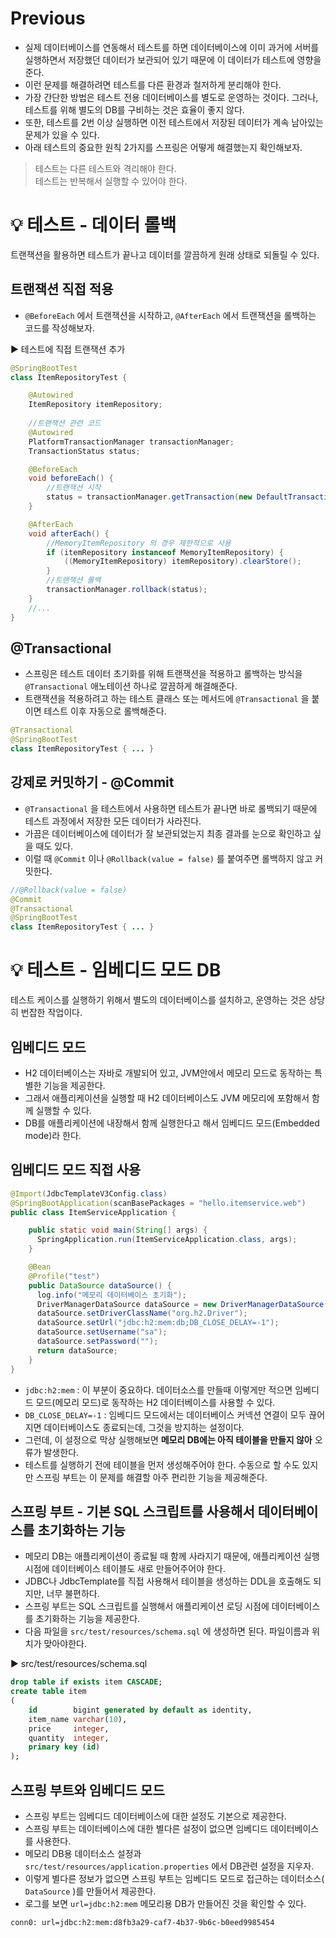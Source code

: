 # Previous
* 실제 데이터베이스를 연동해서 테스트를 하면 데이터베이스에 이미 과거에 서버를 실행하면서 저장했던 데이터가 보관되어 있기 때문에 이 데이터가 테스트에 영향을 준다.
* 이런 문제를 해결하려면 테스트를 다른 환경과 철저하게 분리해야 한다.
* 가장 간단한 방법은 테스트 전용 데이터베이스를 별도로 운영하는 것이다. 그러나, 테스트를 위해 별도의 DB를 구비하는 것은 효율이 좋지 않다.
* 또한, 테스트를 2번 이상 실행하면 이전 테스트에서 저장된 데이터가 계속 남아있는 문제가 있을 수 있다.
* 아래 테스트의 중요한 원칙 2가지를 스프링은 어떻게 해결했는지 확인해보자.

> 테스트는 다른 테스트와 격리해야 한다.  
> 테스트는 반복해서 실행할 수 있어야 한다.

# 💡 테스트 - 데이터 롤백
트랜잭션을 활용하면 테스트가 끝나고 데이터를 깔끔하게 원래 상태로 되돌릴 수 있다.

## 트랜잭션 직접 적용
* `@BeforeEach` 에서 트랜잭션을 시작하고, `@AfterEach` 에서 트랜잭션을 롤백하는 코드를 작성해보자.

▶️ 테스트에 직접 트랜잭션 추가
```java
@SpringBootTest
class ItemRepositoryTest {

    @Autowired
    ItemRepository itemRepository;
    
    //트랜잭션 관련 코드
    @Autowired
    PlatformTransactionManager transactionManager;
    TransactionStatus status;

    @BeforeEach
    void beforeEach() {
        //트랜잭션 시작
        status = transactionManager.getTransaction(new DefaultTransactionDefinition());
    }

    @AfterEach
    void afterEach() {
        //MemoryItemRepository 의 경우 제한적으로 사용
        if (itemRepository instanceof MemoryItemRepository) {
            ((MemoryItemRepository) itemRepository).clearStore();
        }
        //트랜잭션 롤백
        transactionManager.rollback(status);
    }
    //...
}
```

## @Transactional
* 스프링은 테스트 데이터 초기화를 위해 트랜잭션을 적용하고 롤백하는 방식을 `@Transactional` 애노테이션 하나로 깔끔하게 해결해준다.
* 트랜잭션을 적용하려고 하는 테스트 클래스 또는 메서드에 `@Transactional` 을 붙이면 테스트 이후 자동으로 롤백해준다.
```java
@Transactional
@SpringBootTest
class ItemRepositoryTest { ... }
```

## 강제로 커밋하기 - @Commit
* `@Transactional` 을 테스트에서 사용하면 테스트가 끝나면 바로 롤백되기 때문에 테스트 과정에서 저장한 모든 데이터가 사라진다.
* 가끔은 데이터베이스에 데이터가 잘 보관되었는지 최종 결과를 눈으로 확인하고 싶을 때도 있다.
* 이럴 때 `@Commit` 이나 `@Rollback(value = false)` 를 붙여주면 롤백하지 않고 커밋한다.
```java
//@Rollback(value = false)
@Commit
@Transactional
@SpringBootTest
class ItemRepositoryTest { ... }
```

# 💡 테스트 - 임베디드 모드 DB
테스트 케이스를 실행하기 위해서 별도의 데이터베이스를 설치하고, 운영하는 것은 상당히 번잡한 작업이다.

## 임베디드 모드
* H2 데이터베이스는 자바로 개발되어 있고, JVM안에서 메모리 모드로 동작하는 특별한 기능을 제공한다.
* 그래서 애플리케이션을 실행할 때 H2 데이터베이스도 JVM 메모리에 포함해서 함께 실행할 수 있다. 
* DB를 애플리케이션에 내장해서 함께 실행한다고 해서 임베디드 모드(Embedded mode)라 한다.

## 임베디드 모드 직접 사용
```java
@Import(JdbcTemplateV3Config.class)
@SpringBootApplication(scanBasePackages = "hello.itemservice.web")
public class ItemServiceApplication {

    public static void main(String[] args) {
      SpringApplication.run(ItemServiceApplication.class, args);
    }

    @Bean
    @Profile("test")
    public DataSource dataSource() {
      log.info("메모리 데이터베이스 초기화");
      DriverManagerDataSource dataSource = new DriverManagerDataSource();
      dataSource.setDriverClassName("org.h2.Driver");
      dataSource.setUrl("jdbc:h2:mem:db;DB_CLOSE_DELAY=-1");
      dataSource.setUsername("sa");
      dataSource.setPassword("");
      return dataSource;
    }
}
```
* `jdbc:h2:mem` : 이 부분이 중요하다. 데이터소스를 만들때 이렇게만 적으면 임베디드 모드(메모리 모드)로 동작하는 H2 데이터베이스를 사용할 수 있다.
* `DB_CLOSE_DELAY=-1` : 임베디드 모드에서는 데이터베이스 커넥션 연결이 모두 끊어지면 데이터베이스도 종료되는데, 그것을 방지하는 설정이다.
* 그런데, 이 설정으로 막상 실행해보면 **메모리 DB에는 아직 테이블을 만들지 않아** 오류가 발생한다.
* 테스트를 실행하기 전에 테이블을 먼저 생성해주어야 한다. 수동으로 할 수도 있지만 스프링 부트는 이 문제를 해결할 아주 편리한 기능을 제공해준다.

## 스프링 부트 - 기본 SQL 스크립트를 사용해서 데이터베이스를 초기화하는 기능
* 메모리 DB는 애플리케이션이 종료될 때 함께 사라지기 때문에, 애플리케이션 실행 시점에 데이터베이스 테이블도 새로 만들어주어야 한다.
* JDBC나 JdbcTemplate를 직접 사용해서 테이블을 생성하는 DDL을 호출해도 되지만, 너무 불편하다. 
* 스프링 부트는 SQL 스크립트를 실행해서 애플리케이션 로딩 시점에 데이터베이스를 초기화하는 기능을 제공한다.
* 다음 파일을 `src/test/resources/schema.sql` 에 생성하면 된다. 파일이름과 위치가 맞아야한다.

▶️ src/test/resources/schema.sql
```sql
drop table if exists item CASCADE;
create table item
(
    id        bigint generated by default as identity,
    item_name varchar(10),
    price     integer,
    quantity  integer,
    primary key (id)
);
```

## 스프링 부트와 임베디드 모드
* 스프링 부트는 임베디드 데이터베이스에 대한 설정도 기본으로 제공한다.
* 스프링 부트는 데이터베이스에 대한 별다른 설정이 없으면 임베디드 데이터베이스를 사용한다.
* 메모리 DB용 데이터소스 설정과 `src/test/resources/application.properties` 에서 DB관련 설정을 지우자.
* 이렇게 별다른 정보가 없으면 스프링 부트는 임베디드 모드로 접근하는 데이터소스( `DataSource` )를 만들어서 제공한다.
* 로그를 보면 `url=jdbc:h2:mem` 메모리용 DB가 만들어진 것을 확인할 수 있다.
```log
conn0: url=jdbc:h2:mem:d8fb3a29-caf7-4b37-9b6c-b0eed9985454
```
